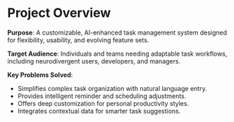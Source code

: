 # Project Overview

**Purpose**: A customizable, AI-enhanced task management system designed for flexibility, usability, and evolving feature sets.

**Target Audience**: Individuals and teams needing adaptable task workflows, including neurodivergent users, developers, and managers.

**Key Problems Solved**:
- Simplifies complex task organization with natural language entry.
- Provides intelligent reminder and scheduling adjustments.
- Offers deep customization for personal productivity styles.
- Integrates contextual data for smarter task suggestions.
